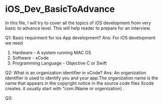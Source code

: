 # iOS_Dev_BasicToAdvance
In this file, I will try to cover all the topics of iOS development from very basic to advance level. This will help reader to prepare for an interview.

Q1: Basic requirment for ios App development?
Ans: For iOS development we need
1. Hardware - A system running MAC OS
2. Software - xCode
3. Programming Language - Objective C or Swift
     
Q2: What is an organization identifier in xCode? 
Ans: An organization identifier is used to identify you and your app.The organization name is the name that appears in the copyright notice in the source code files Xcode creates.       it usually start with "com.(Name or orgenization) .

Q3: 
